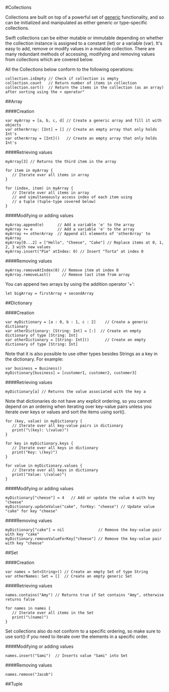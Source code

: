 #Collections  

Collections are built on top of a powerful set of [generic](https://developer.apple.com/library/ios/documentation/Swift/Conceptual/Swift_Programming_Language/Generics.html#//apple_ref/doc/uid/TP40014097-CH26-ID179) functionality, and so can be initialized and manipulated as either generic or type-specific collections.  

Swift collections can be either mutable or immutable depending on whether the collection instance is assigned to a constant (let) or a variable (var). It's easy to add, remove or modify values in a mutable collection. There are many redundant methods of accessing, modifying and removing values from collections which are covered below.  

All the Collections below conform to the following operations:  
```
collection.isEmpty // Check if collection is empty
collection.count   // Return number of items in collection
collection.sort()  // Return the items in the collection (as an array) after sorting using the < operator"
```

##Array  

####Creation  
```
var myArray = [a, b, c, d] // Create a generic array and fill it with objects
var otherArray: [Int] = [] // Create an empty array that only holds Int's
var otherArray = [Int]()   // Create an empty array that only holds Int's
```

####Retrieving values  
```
myArray[3] // Returns the third item in the array

for item in myArray {
   // Iterate over all items in array
}

for (index, item) in myArray {
   // Iterate over all items in array
   // and simultaneously access index of each item using
   // a tuple (tuple-type covered below)
}
```

####Modifying or adding values  
```
myArray.append(e)      // Add a variable 'e' to the array
myArray += e           // Add a variable 'e' to the array
myArray += otherArray  // Append all elements of 'otherArray' to myArray
myArray[0...2] = ["Hello", "Cheese", "Cake"] // Replace items at 0, 1, 2, 3 with new values
myArray.insert("Pie" atIndex: 0) // Insert "Torta" at index 0
```

####Removing values  
```
myArray.removeAtIndex(0) // Remove item at index 0
myArray.removeLast()     // Remove last item from array
```

You can append two arrays by using the addition operator '+':  
```
let bigArray = firstArray + secondArray
```

##Dictionary  

####Creation  
```
var myDictionary = [a : 0, b : 1, c : 2]    // Create a generic dictionary  
var otherDictionary: [String: Int] = [:]  // Create an empty dictionary of type [String: Int]
var otherDictionary = [String: Int]()       // Create an empty dictionary of type [String: Int]
```

Note that it is also possible to use other types besides Strings as a key in the dictionary. For example:  
```
var business = Business()
myDictionary[business] = [customer1, customer2, customer3]
```

####Retrieving values  
```
myDictionary[a] // Returns the value associated with the key a
```

Note that dictionaries do not have any explicit ordering, so you cannot depend on an ordering when iterating over key-value pairs unless you iterate over keys or values and sort the items using sort().
```
for (key, value) in myDictionary {
   // Iterate over all key-value pairs in dictionary
   print("\(key): \(value)")
}

for key in myDictionary.keys {
   // Iterate over all keys in dictionary
   print("Key: \(key)")
}

for value in myDictionary.values {
   // Iterate over all keys in dictionary
   print("Value: \(value)")
}
```

####Modifying or adding values  
```
myDictionary["cheese"] = 4   // Add or update the value 4 with key "cheese"
myDictionary.updateValue("cake", forKey: "cheese") // Update value "cake" for key "cheese"
```

####Removing values  
```
myDictionary["cake"] = nil               // Remove the key-value pair with key "cake"
myDictionary.removeValueForKey["cheese"] // Remove the key-value pair with key "cheese"
```

##Set  

####Creation  
```
var names = Set<String>() // Create an empty Set of type String
var otherNames: Set = []  // Create an empty generic Set
```

####Retrieving values  
```
names.contains("Amy") // Returns true if Set contains "Amy", otherwise returns false

for names in names {
   // Iterate over all items in the Set
   print("\(name)")
}
```

Set collections also do not conform to a specific ordering, so make sure to use sort() if you need to iterate over the elements in a specific order.  

####Modifying or adding values  
```
names.insert("Sami")  // Inserts value "Sami" into Set
```

####Removing values  
```
names.remove("Jacob")
```


##Tuple  
